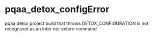 # pqaa_detox_configError
 pqaa detox project build that throws DETOX_CONFIGURATION is not recognized as an inter nor extern command
